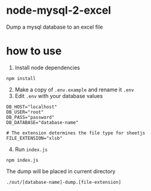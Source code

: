 # node-mysql-2-excel
Dump a mysql database to an excel file


# how to use

1. Install node dependencies

```
npm install
```

2. Make a copy of `.env.example` and rename it `.env`
3. Edit `.env` with your database values

```
DB_HOST="localhost"
DB_USER="root"
DB_PASS="password"
DB_DATABASE="database-name"

# The extension determines the file type for sheetjs
FILE_EXTENSION="xlsb"
```

4. Run `index.js`

```
npm index.js
```

The dump will be placed in current directory

```
./out/[database-name]-dump.[file-extension]
```